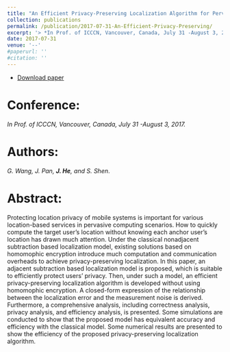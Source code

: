 ```yaml
---
title: "An Efficient Privacy-Preserving Localization Algorithm for Pervasive Computing"
collection: publications
permalink: /publication/2017-07-31-An-Efficient-Privacy-Preserving/
excerpt: '> *In Prof. of ICCCN, Vancouver, Canada, July 31 -August 3, 2017*<br>*G. Wang, J. Pan, **J. He**, and S. Shen*.'
date: 2017-07-31
venue: '--'
#paperurl: ''
#citation: ''
---
```


- [Download paper](http://web.uvic.ca/~guanghuiwang/icccn17.pdf)

Conference:
===
*In Prof. of ICCCN, Vancouver, Canada, July 31 -August 3, 2017.* 

Authors: 
===
*G. Wang, J. Pan, **J. He**, and S. Shen*.

Abstract: 
===
Protecting location privacy of mobile systems is
important for various location-based services in pervasive computing
scenarios. How to quickly compute the target user’s
location without knowing each anchor user’s location has drawn
much attention. Under the classical nonadjacent subtraction
based localization model, existing solutions based on homomophic
encryption introduce much computation and communication
overheads to achieve privacy-preserving localization. In this paper,
an adjacent subtraction based localization model is proposed,
which is suitable to efficiently protect users’ privacy. Then,
under such a model, an efficient privacy-preserving localization
algorithm is developed without using homomophic encryption. A
closed-form expression of the relationship between the localization
error and the measurement noise is derived. Furthermore,
a comprehensive analysis, including correctness analysis, privacy
analysis, and efficiency analysis, is presented. Some simulations
are conducted to show that the proposed model has equivalent
accuracy and efficiency with the classical model. Some numerical
results are presented to show the efficiency of the proposed
privacy-preserving localization algorithm.
